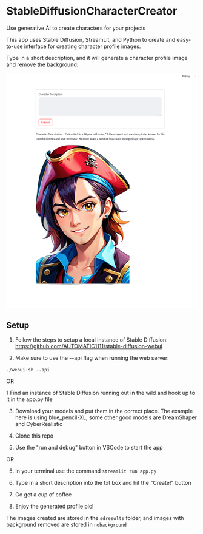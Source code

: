 # StableDiffusionCharacterCreator
Use generative AI to create characters for your projects

This app uses Stable Diffusion, StreamLit, and Python to create and easy-to-use interface for creating character profile images.

Type in a short description, and it will generate a character profile image and remove the background:

![Screenshot](./Screenshot.png)

## Setup

1. Follow the steps to setup a local instance of Stable Diffusion:
https://github.com/AUTOMATIC1111/stable-diffusion-webui

2. Make sure to use the --api flag when running the web server:
```
./webui.sh --api
```

OR 

1 Find an instance of Stable Diffusion running out in the wild and hook up to it in the app.py file

3. Download your models and put them in the correct place. The example here is using blue_pencil-XL, some other good models are DreamShaper and CyberRealistic

4. Clone this repo

5. Use the "run and debug" button in VSCode to start the app

OR 

5. In your terminal use the command `streamlit run app.py`

6. Type in a short description into the txt box and hit the "Create!" button

7. Go get a cup of coffee

8. Enjoy the generated profile pic! 

The images created are stored in the `sdresults` folder, and images with background removed are stored in `nobackground`
